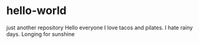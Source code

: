 # hello-world
just another repository
Hello everyone
I love tacos and pilates. I hate rainy days. Longing for sunshine
